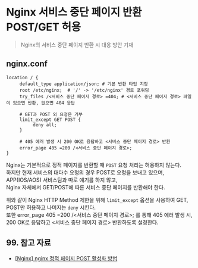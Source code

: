 # Nginx 서비스 중단 페이지 반환 POST/GET 허용

> Nginx의 서비스 중단 페이지 반환 시 대응 방안 기재

## nginx.conf

```shell
location / {
     default_type application/json; # 기본 반환 타입 지정
     root /etc/nginx;  # '/' -> '/etc/nginx' 경로 포워딩
     try_files /<서비스 중단 페이지 경로> =404; # <서비스 중단 페이지 경로> 파일이 있으면 반환, 없으면 404 응답

     # GET과 POST 외 요청은 거부
     limit_except GET POST {
          deny all;
     }

     # 405 에러 발생 시 200 OK로 응답하고 <서비스 중단 페이지 경로> 반환
     error_page 405 =200 /<서비스 중단 페이지 경로>;
}
```

Nginx는 기본적으로 정적 페이지를 반환할 때 `POST` 요청 처리는 허용하지 않는다.  
하지만 현재 서비스의 대다수 요청의 경우 POST로 요청을 보내고 있으며, APP(IOS/AOS) 서비스팀과 따로 얘기를 하지 않고,  
Nginx 자체에서 GET/POST에 따른 서비스 중단 페이지를 반환해야 한다.

위와 같이 Nginx HTTP Method 제한을 위해 `limit_except` 옵션을 사용하여 GET, POST만 허용하고 나머지는 `deny` 시킨다.  
또한 error_page 405 =200 /<서비스 중단 페이지 경로>; 를 통해 405 에러 발생 시,  
200 OK로 응답하고 <서비스 중단 페이지 경로> 반환하도록 설정한다.

## 99. 참고 자료

- [[Nginx] nginx 정적 페이지 POST 활성화 방법](https://12bme.tistory.com/569)
